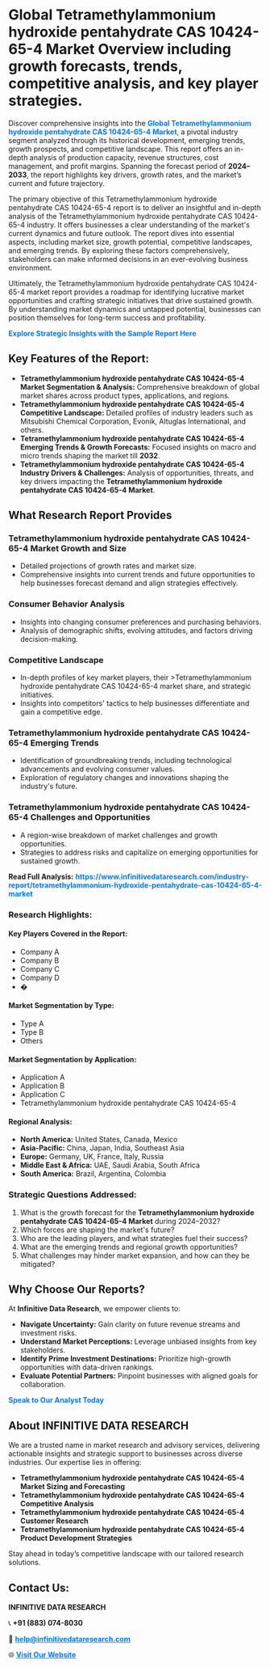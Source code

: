 <h1>Global Tetramethylammonium hydroxide pentahydrate CAS 10424-65-4 Market Overview including growth forecasts, trends, competitive analysis, and key player strategies.</h1>
<p>
Discover comprehensive insights into the 
<a href="https://www.infinitivedataresearch.com/industry-report/tetramethylammonium-hydroxide-pentahydrate-cas-10424-65-4-market" rel="dofollow" style="color: #007BFF; text-decoration: none;"><strong>Global Tetramethylammonium hydroxide pentahydrate CAS 10424-65-4 Market</strong></a>, a pivotal industry segment analyzed through its historical development, emerging trends, growth prospects, and competitive landscape. This report offers an in-depth analysis of production capacity, revenue structures, cost management, and profit margins. Spanning the forecast period of <strong>2024–2033</strong>, the report highlights key drivers, growth rates, and the market’s current and future trajectory.
</p>
<p>
The primary objective of this Tetramethylammonium hydroxide pentahydrate CAS 10424-65-4 report is to deliver an insightful and in-depth analysis of the Tetramethylammonium hydroxide pentahydrate CAS 10424-65-4 industry. It offers businesses a clear understanding of the market's current dynamics and future outlook. The report dives into essential aspects, including market size, growth potential, competitive landscapes, and emerging trends. By exploring these factors comprehensively, stakeholders can make informed decisions in an ever-evolving business environment.
</p>
<p>
Ultimately, the Tetramethylammonium hydroxide pentahydrate CAS 10424-65-4 market report provides a roadmap for identifying lucrative market opportunities and crafting strategic initiatives that drive sustained growth. By understanding market dynamics and untapped potential, businesses can position themselves for long-term success and profitability.
</p>
<p>
<a href="https://www.infinitivedataresearch.com/request-sample/reportId=102098" style="color: #007BFF; text-decoration: none;"><strong>Explore Strategic Insights with the Sample Report Here</strong></a>
</p>

<h2>Key Features of the Report:</h2>
<ul>
<li><strong>Tetramethylammonium hydroxide pentahydrate CAS 10424-65-4 Market Segmentation & Analysis:</strong> Comprehensive breakdown of global market shares across product types, applications, and regions.</li>
<li><strong>Tetramethylammonium hydroxide pentahydrate CAS 10424-65-4 Competitive Landscape:</strong> Detailed profiles of industry leaders such as Mitsubishi Chemical Corporation, Evonik, Altuglas International, and others.</li>
<li><strong>Tetramethylammonium hydroxide pentahydrate CAS 10424-65-4 Emerging Trends & Growth Forecasts:</strong> Focused insights on macro and micro trends shaping the market till <strong>2032</strong>.</li>
<li><strong>Tetramethylammonium hydroxide pentahydrate CAS 10424-65-4 Industry Drivers & Challenges:</strong> Analysis of opportunities, threats, and key drivers impacting the <strong>Tetramethylammonium hydroxide pentahydrate CAS 10424-65-4 Market</strong>.</li>
</ul>

<h2>What Research Report Provides</h2>
<h3>Tetramethylammonium hydroxide pentahydrate CAS 10424-65-4 Market Growth and Size</h3>
<ul>
<li>Detailed projections of growth rates and market size.</li>
<li>Comprehensive insights into current trends and future opportunities to help businesses forecast demand and align strategies effectively.</li>
</ul>

<h3>Consumer Behavior Analysis</h3>
<ul>
<li>Insights into changing consumer preferences and purchasing behaviors.</li>
<li>Analysis of demographic shifts, evolving attitudes, and factors driving decision-making.</li>
</ul>

<h3>Competitive Landscape</h3>
<ul>
<li>In-depth profiles of key market players, their >Tetramethylammonium hydroxide pentahydrate CAS 10424-65-4 market share, and strategic initiatives.</li>
<li>Insights into competitors' tactics to help businesses differentiate and gain a competitive edge.</li>
</ul>

<h3>Tetramethylammonium hydroxide pentahydrate CAS 10424-65-4 Emerging Trends</h3>
<ul>
<li>Identification of groundbreaking trends, including technological advancements and evolving consumer values.</li>
<li>Exploration of regulatory changes and innovations shaping the industry's future.</li>
</ul>

<h3>Tetramethylammonium hydroxide pentahydrate CAS 10424-65-4 Challenges and Opportunities</h3>
<ul>
<li>A region-wise breakdown of market challenges and growth opportunities.</li>
<li>Strategies to address risks and capitalize on emerging opportunities for sustained growth.</li>
</ul>
<p><strong>Read Full Analysis:</strong> <a href="https://www.infinitivedataresearch.com/industry-report/tetramethylammonium-hydroxide-pentahydrate-cas-10424-65-4-market" rel="dofollow" style="color: #007BFF; text-decoration: none;"><strong>https://www.infinitivedataresearch.com/industry-report/tetramethylammonium-hydroxide-pentahydrate-cas-10424-65-4-market</strong></a></p>
<h3>Research Highlights:</h3>
<h4>Key Players Covered in the Report:</h4>
<ul><li>Company A</li><li>Company B</li><li>Company C</li><li>Company D</li><li>�</li></ul>
<h4>Market Segmentation by Type:</h4>
<ul><li>Type A</li><li>Type B</li><li>Others</li></ul>
<h4>Market Segmentation by Application:</h4>
<ul><li>Application A</li><li>Application B</li><li>Application C</li><li>Tetramethylammonium hydroxide pentahydrate CAS 10424-65-4</li></ul>

<h4>Regional Analysis:</h4>
<ul>
<li><strong>North America:</strong> United States, Canada, Mexico</li>
<li><strong>Asia-Pacific:</strong> China, Japan, India, Southeast Asia</li>
<li><strong>Europe:</strong> Germany, UK, France, Italy, Russia</li>
<li><strong>Middle East & Africa:</strong> UAE, Saudi Arabia, South Africa</li>
<li><strong>South America:</strong> Brazil, Argentina, Colombia</li>
</ul>

<h3>Strategic Questions Addressed:</h3>
<ol>
<li>What is the growth forecast for the <strong>Tetramethylammonium hydroxide pentahydrate CAS 10424-65-4 Market</strong> during 2024–2032?</li>
<li>Which forces are shaping the market's future?</li>
<li>Who are the leading players, and what strategies fuel their success?</li>
<li>What are the emerging trends and regional growth opportunities?</li>
<li>What challenges may hinder market expansion, and how can they be mitigated?</li>
</ol>

<h2>Why Choose Our Reports?</h2>
<p>At <strong>Infinitive Data Research</strong>, we empower clients to:</p>
<ul>
<li><strong>Navigate Uncertainty:</strong> Gain clarity on future revenue streams and investment risks.</li>
<li><strong>Understand Market Perceptions:</strong> Leverage unbiased insights from key stakeholders.</li>
<li><strong>Identify Prime Investment Destinations:</strong> Prioritize high-growth opportunities with data-driven rankings.</li>
<li><strong>Evaluate Potential Partners:</strong> Pinpoint businesses with aligned goals for collaboration.</li>
</ul>
<p><a href="https://www.infinitivedataresearch.com/industry-report/tetramethylammonium-hydroxide-pentahydrate-cas-10424-65-4-market" rel="dofollow" style="color: #007BFF; text-decoration: none;"><strong>Speak to Our Analyst Today</strong></a></p>

<h2>About INFINITIVE DATA RESEARCH</h2>
<p>We are a trusted name in market research and advisory services, delivering actionable insights and strategic support to businesses across diverse industries. Our expertise lies in offering:</p>
<ul>
<li><strong>Tetramethylammonium hydroxide pentahydrate CAS 10424-65-4 Market Sizing and Forecasting</strong></li>
<li><strong>Tetramethylammonium hydroxide pentahydrate CAS 10424-65-4 Competitive Analysis</strong></li>
<li><strong>Tetramethylammonium hydroxide pentahydrate CAS 10424-65-4 Customer Research</strong></li>
<li><strong>Tetramethylammonium hydroxide pentahydrate CAS 10424-65-4 Product Development Strategies</strong></li>
</ul>
<p>Stay ahead in today’s competitive landscape with our tailored research solutions.</p>

<h2>Contact Us:</h2>
<p><strong>INFINITIVE DATA RESEARCH</strong></p>
<p>📞 <strong>+91 (883) 074-8030</strong></p>
<p>📧 <strong><a href="mailto:help@infinitivedataresearch.com" style="color: #007BFF;">help@infinitivedataresearch.com</a></strong></p>
<p>🌐 <strong><a href="https://www.infinitivedataresearch.com" rel="dofollow" style="color: #007BFF;">Visit Our Website</a></strong></p>